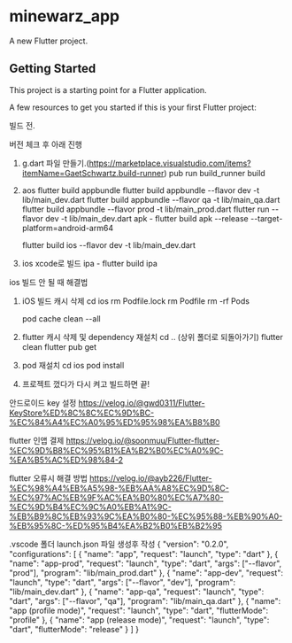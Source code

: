# minewarz_app

A new Flutter project.

## Getting Started

This project is a starting point for a Flutter application.

A few resources to get you started if this is your first Flutter project:

빌드 전.

버전 체크 후 아래 진행

1. g.dart 파일 만들기.(https://marketplace.visualstudio.com/items?itemName=GaetSchwartz.build-runner)
   pub run build_runner build

2. aos
   flutter build appbundle
   flutter build appbundle --flavor dev -t lib/main_dev.dart
   flutter build appbundle --flavor qa -t lib/main_qa.dart
   flutter build appbundle --flavor prod -t lib/main_prod.dart
   flutter run --flavor dev -t lib/main_dev.dart
   apk - flutter build apk --release --target-platform=android-arm64

   flutter build ios --flavor dev -t lib/main_dev.dart

3. ios
   xcode로 빌드
   ipa - flutter build ipa

ios 빌드 안 될 때 해결법

1. iOS 빌드 캐시 삭제
   cd ios
   rm Podfile.lock
   rm Podfile
   rm -rf Pods

   pod cache clean --all

2. flutter 캐시 삭제 및 dependency 재설치
   cd .. (상위 폴더로 되돌아가기)
   flutter clean
   flutter pub get

3. pod 재설치
   cd ios
   pod install

4. 프로젝트 껐다가 다시 켜고 빌드하면 끝!

안드로이드 key 설정
https://velog.io/@gwd0311/Flutter-KeyStore%ED%8C%8C%EC%9D%BC-%EC%84%A4%EC%A0%95%ED%95%98%EA%B8%B0

flutter 인앱 결제
https://velog.io/@soonmuu/Flutter-flutter-%EC%9D%B8%EC%95%B1%EA%B2%B0%EC%A0%9C-%EA%B5%AC%ED%98%84-2

flutter 오류시 해결 방법
https://velog.io/@ayb226/Flutter-%EC%98%A4%EB%A5%98-%EB%AA%A8%EC%9D%8C-%EC%97%AC%EB%9F%AC%EA%B0%80%EC%A7%80-%EC%9D%B4%EC%9C%A0%EB%A1%9C-%EB%B9%8C%EB%93%9C%EA%B0%80-%EC%95%88-%EB%90%A0-%EB%95%8C-%ED%95%B4%EA%B2%B0%EB%B2%95

.vscode 폴더 launch.json 파일 생성후 작성
{
"version": "0.2.0",
"configurations": [
{
"name": "app",
"request": "launch",
"type": "dart"
},
{
"name": "app-prod",
"request": "launch",
"type": "dart",
"args": ["--flavor", "prod"],
"program": "lib/main_prod.dart"
},
{
"name": "app-dev",
"request": "launch",
"type": "dart",
"args": ["--flavor", "dev"],
"program": "lib/main_dev.dart"
},
{
"name": "app-qa",
"request": "launch",
"type": "dart",
"args": ["--flavor", "qa"],
"program": "lib/main_qa.dart"
},
{
"name": "app (profile mode)",
"request": "launch",
"type": "dart",
"flutterMode": "profile"
},
{
"name": "app (release mode)",
"request": "launch",
"type": "dart",
"flutterMode": "release"
}
]
}
